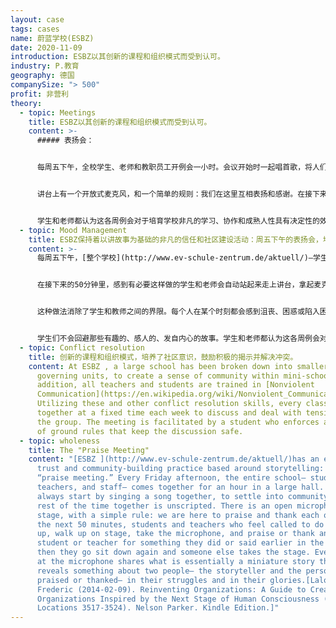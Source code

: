 ```yaml
---
layout: case
tags: cases
name: 蔚蓝学校(ESBZ)
date: 2020-11-09
introduction: ESBZ以其创新的课程和组织模式而受到认可。
industry: P.教育
geography: 德国
companySize: "> 500"
profit: 非营利
theory:
  - topic: Meetings
    title: ESBZ以其创新的课程和组织模式而受到认可。
    content: >-
      ##### 表扬会：


      每周五下午，全校学生、老师和教职员工开例会一小时。会议开始时一起唱首歌，将人们带回社区感。剩下的会议时间是没有议程安排的。


      讲台上有一个开放式麦克风，和一个简单的规则：我们在这里互相表扬和感谢。在接下来的50分钟里，感到有必要这样做的学生和老师会自动站起来走上讲台，拿起麦克风，关于在本周早些时候所做或所说的事情，来表扬或感谢另一学生或老师；他们坐下后，其他人会接过讲台。麦克风前的每个人都分享一个小故事，这个小故事揭示了两个人的某些情况：讲故事的人和被表扬或感谢的人。


      学生和老师都认为这各周例会对于培育学校非凡的学习、协作和成熟人性具有决定性的效果。
  - topic: Mood Management
    title: ESBZ保持着以讲故事为基础的非凡的信任和社区建设活动：周五下午的表扬会，培养一种感恩情绪。
    content: >-
      每周五下午，[整个学校](http://www.ev-schule-zentrum.de/aktuell/)―学生、老师和教职员工在一个大礼堂里开会一个小时。他们先一起唱首歌。剩下的会议时间是没有议程的。讲台上有一个开放式麦克风，和一个简单的规则：我们在这里互相表扬和感谢。


      在接下来的50分钟里，感到有必要这样做的学生和老师会自动站起来走上讲台，拿起麦克风，关于在本周早些时候所做或所说的事情，来表扬或感谢另一学生或老师；他们坐下后，其他人会接过讲台。麦克风前的每个人都分享一个小故事，这个小故事揭示了两个人的某些情况：讲故事的人和被表扬或感谢的人。


      这种做法消除了学生和教师之间的界限。每个人在某个时刻都会感到沮丧、困惑或陷入困境，需要帮助，这是人类情绪状况的自然表达。每个人也都有天赋的同情心，能够找到方法来对别人提供支持、安慰和友谊。站出来公开表扬别人是需要勇气的，但在这个学校却成了惯例。


      学生们不会回避那些有趣的、感人的、发自内心的故事。学生和老师都认为这各周例会对于培育学校非凡的学习、协作和成熟人性具有决定性的效果。在麦克风前讲述的每一个善良、勇气、关怀或专业精神的故事，都是一根细线，编织成一幅丰富的感恩织锦，成为学校卓越学习文化的关键元素。现在，教职员工会议也开始采用同样的做法：总是从一轮表扬开场。
  - topic: Conflict resolution
    title: 创新的课程和组织模式，培养了社区意识，鼓励积极的揭示并解决冲突。
    content: At ESBZ , a large school has been broken down into smaller, self
      governing units, to create a sense of community within mini-schools. In
      addition, all teachers and students are trained in [Nonviolent
      Communication](https://en.wikipedia.org/wiki/Nonviolent_Communication).
      Utilizing these and other conflict resolution skills, every class gets
      together at a fixed time each week to discuss and deal with tensions in
      the group. The meeting is facilitated by a student who enforces a number
      of ground rules that keep the discussion safe.
  - topic: wholeness
    title: The "Praise Meeting"
    content: "[ESBZ ](http://www.ev-schule-zentrum.de/aktuell/)has an extraordinary
      trust and community-building practice based around storytelling: the
      “praise meeting.” Every Friday afternoon, the entire school— students,
      teachers, and staff— comes together for an hour in a large hall. They
      always start by singing a song together, to settle into community. All the
      rest of the time together is unscripted. There is an open microphone on
      stage, with a simple rule: we are here to praise and thank each other. For
      the next 50 minutes, students and teachers who feel called to do so stand
      up, walk up on stage, take the microphone, and praise or thank another
      student or teacher for something they did or said earlier in the week;
      then they go sit down again and someone else takes the stage. Every person
      at the microphone shares what is essentially a miniature story that
      reveals something about two people— the storyteller and the person being
      praised or thanked— in their struggles and in their glories.[Laloux,
      Frederic (2014-02-09). Reinventing Organizations: A Guide to Creating
      Organizations Inspired by the Next Stage of Human Consciousness (Kindle
      Locations 3517-3524). Nelson Parker. Kindle Edition.]"
---
```

